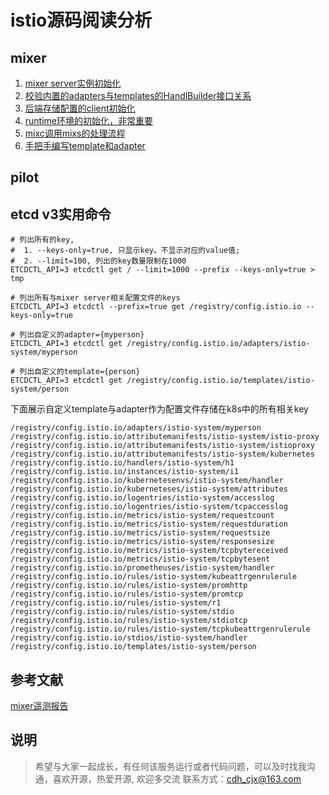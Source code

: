 # istio源码阅读分析

## mixer

1. [mixer server实例初始化](mixer/arch.md)
2. [校验内置的adapters与templates的HandlBuilder接口关系](mixer/adapters-and-templates.md)
3. [后端存储配置的client初始化](mixer/backend-store.md)
4. [runtime环境的初始化，非常重要](mixer/runtime.md)
5. [mixc调用mixs的处理流程](mixer/envoy-proxy-call-grpcclient.md)
6. [手把手编写template和adapter](mixer/demo)

## pilot

## etcd v3实用命令

```shell
# 列出所有的key, 
#  1. --keys-only=true, 只显示key。不显示对应的value值;
#  2. --limit=100, 列出的key数量限制在1000
ETCDCTL_API=3 etcdctl get / --limit=1000 --prefix --keys-only=true > tmp

# 列出所有与mixer server相关配置文件的keys
ETCDCTL_API=3 etcdctl --prefix=true get /registry/config.istio.io --keys-only=true

# 列出自定义的adapter={myperson}
ETCDCTL_API=3 etcdctl get /registry/config.istio.io/adapters/istio-system/myperson

# 列出自定义的template={person}
ETCDCTL_API=3 etcdctl get /registry/config.istio.io/templates/istio-system/person
```

下面展示自定义template与adapter作为配置文件存储在k8s中的所有相关key

```shell
/registry/config.istio.io/adapters/istio-system/myperson
/registry/config.istio.io/attributemanifests/istio-system/istio-proxy
/registry/config.istio.io/attributemanifests/istio-system/istioproxy
/registry/config.istio.io/attributemanifests/istio-system/kubernetes
/registry/config.istio.io/handlers/istio-system/h1
/registry/config.istio.io/instances/istio-system/i1
/registry/config.istio.io/kubernetesenvs/istio-system/handler
/registry/config.istio.io/kuberneteses/istio-system/attributes
/registry/config.istio.io/logentries/istio-system/accesslog
/registry/config.istio.io/logentries/istio-system/tcpaccesslog
/registry/config.istio.io/metrics/istio-system/requestcount
/registry/config.istio.io/metrics/istio-system/requestduration
/registry/config.istio.io/metrics/istio-system/requestsize
/registry/config.istio.io/metrics/istio-system/responsesize
/registry/config.istio.io/metrics/istio-system/tcpbytereceived
/registry/config.istio.io/metrics/istio-system/tcpbytesent
/registry/config.istio.io/prometheuses/istio-system/handler
/registry/config.istio.io/rules/istio-system/kubeattrgenrulerule
/registry/config.istio.io/rules/istio-system/promhttp
/registry/config.istio.io/rules/istio-system/promtcp
/registry/config.istio.io/rules/istio-system/r1
/registry/config.istio.io/rules/istio-system/stdio
/registry/config.istio.io/rules/istio-system/stdiotcp
/registry/config.istio.io/rules/istio-system/tcpkubeattrgenrulerule
/registry/config.istio.io/stdios/istio-system/handler
/registry/config.istio.io/templates/istio-system/person
```

## 参考文献

[mixer遥测报告](https://segmentfault.com/a/1190000015685943)

## 说明

> 希望与大家一起成长，有任何该服务运行或者代码问题，可以及时找我沟通，喜欢开源，热爱开源, 欢迎多交流
> 联系方式：cdh_cjx@163.com
